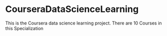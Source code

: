 # CourseraDataScienceLearning
This is the Coursera data science learning project.
There are 10 Courses in this Specialization
